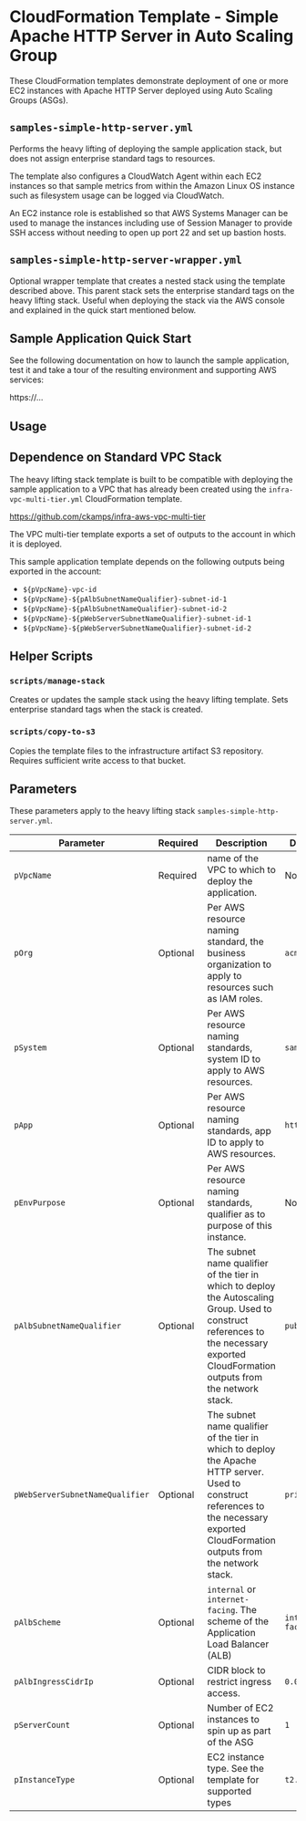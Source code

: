 # CloudFormation Template - Simple Apache HTTP Server in Auto Scaling Group

These CloudFormation templates demonstrate deployment of one or more EC2 instances with Apache HTTP Server deployed using Auto Scaling Groups (ASGs).

## `samples-simple-http-server.yml`

Performs the heavy lifting of deploying the sample application stack, but does not assign enterprise standard tags to resources.

The template also configures a CloudWatch Agent within each EC2 instances so that sample metrics from within the Amazon Linux OS instance such as filesystem usage can be logged via CloudWatch.

An EC2 instance role is established so that AWS Systems Manager can be used to manage the instances including use of Session Manager to provide SSH access without needing to open up port 22 and set up bastion hosts.

## `samples-simple-http-server-wrapper.yml`

Optional wrapper template that creates a nested stack using the template described above.  This parent stack sets the enterprise standard tags on the heavy lifting stack. Useful when deploying the stack via the AWS console and explained in the quick start mentioned below.

## Sample Application Quick Start

See the following documentation on how to launch the sample application, test it and take a tour of the resulting environment and supporting AWS services:

https://...

## Usage

## Dependence on Standard VPC Stack

The heavy lifting stack template is built to be compatible with deploying the sample application to a VPC that has already been created using the `infra-vpc-multi-tier.yml` CloudFormation template.

https://github.com/ckamps/infra-aws-vpc-multi-tier

The VPC multi-tier template exports a set of outputs to the account in which it is deployed.

This sample application template depends on the following outputs being exported in the account:

* `${pVpcName}-vpc-id`
* `${pVpcName}-${pAlbSubnetNameQualifier}-subnet-id-1`
* `${pVpcName}-${pAlbSubnetNameQualifier}-subnet-id-2`
* `${pVpcName}-${pWebServerSubnetNameQualifier}-subnet-id-1`
* `${pVpcName}-${pWebServerSubnetNameQualifier}-subnet-id-2`

## Helper Scripts

### `scripts/manage-stack`

Creates or updates the sample stack using the heavy lifting template.  Sets enterprise standard tags when the stack is created.

### `scripts/copy-to-s3`

Copies the template files to the infrastructure artifact S3 repository.  Requires sufficient write access to that bucket.

## Parameters

These parameters apply to the heavy lifting stack `samples-simple-http-server.yml`.

|Parameter|Required|Description|Default|
|---------|--------|-----------|-------|
|`pVpcName`|Required|name of the VPC to which to deploy the application.|None|
|`pOrg`|Optional|Per AWS resource naming standard, the business organization to apply to resources such as IAM roles.|`acme`|
|`pSystem`|Optional|Per AWS resource naming standards, system ID to apply to AWS resources.|`samples`|
|`pApp`|Optional|Per AWS resource naming standards, app ID to apply to AWS resources.|`http`|
|`pEnvPurpose`|Optional|Per AWS resource naming standards, qualifier as to purpose of this instance.|None|
|`pAlbSubnetNameQualifier`|Optional|The subnet name qualifier of the tier in which to deploy the Autoscaling Group. Used to construct references to the necessary exported CloudFormation outputs from the network stack.|`public`|
|`pWebServerSubnetNameQualifier`|Optional|The subnet name qualifier of the tier in which to deploy the Apache HTTP server. Used to construct references to the necessary exported CloudFormation outputs from the network stack.|`private`|
|`pAlbScheme`|Optional|`internal` or `internet-facing`. The scheme of the Application Load Balancer (ALB)|`internet-facing`|
|`pAlbIngressCidrIp`|Optional|CIDR block to restrict ingress access.|`0.0.0.0/0`|
|`pServerCount`|Optional|Number of EC2 instances to spin up as part of the ASG|`1`|
|`pInstanceType`|Optional|EC2 instance type. See the template for supported types|`t2.micro`|
